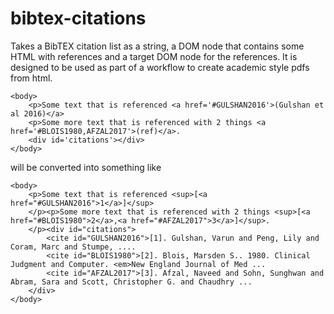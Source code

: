 # bibtex-citations

Takes a BibTEX citation list as a string, a DOM node that contains some HTML with references and a target DOM node for
the references. It is designed to be used as part of a workflow to create academic style pdfs from html.

    <body>
        <p>Some text that is referenced <a href='#GULSHAN2016'>(Gulshan et al 2016)</a>
        <p>Some more text that is referenced with 2 things <a href='#BLOIS1980,AFZAL2017'>(ref)</a>.
        <div id='citations'></div>
    </body>

will be converted into something like

    <body>
        <p>Some text that is referenced <sup>[<a href="#GULSHAN2016">1</a>]</sup>
        </p><p>Some more text that is referenced with 2 things <sup>[<a href="#BLOIS1980">2</a>,<a href="#AFZAL2017">3</a>]</sup>.
        </p><div id="citations">
            <cite id="GULSHAN2016">[1]. Gulshan, Varun and Peng, Lily and Coram, Marc and Stumpe, ....
            <cite id="BLOIS1980">[2]. Blois, Marsden S.. 1980. Clinical Judgment and Computer. <em>New England Journal of Med ...
            <cite id="AFZAL2017">[3]. Afzal, Naveed and Sohn, Sunghwan and Abram, Sara and Scott, Christopher G. and Chaudhry ...
        </div>
    </body>